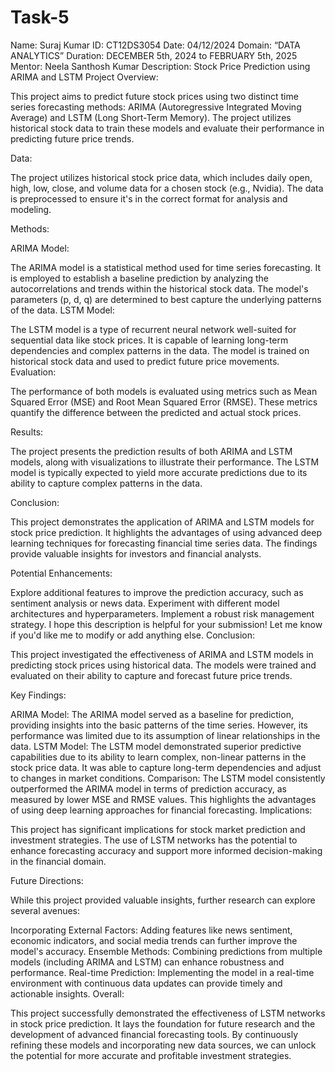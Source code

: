 # Task-5
Name: Suraj Kumar
ID: CT12DS3054
Date: 04/12/2024 
Domain: “DATA ANALYTICS”
Duration: DECEMBER 5th, 2024 to FEBRUARY 5th, 2025
Mentor: Neela Santhosh Kumar
Description: Stock Price Prediction using ARIMA and LSTM
Project Overview:

This project aims to predict future stock prices using two distinct time series forecasting methods: ARIMA (Autoregressive Integrated Moving Average) and LSTM (Long Short-Term Memory). The project utilizes historical stock data to train these models and evaluate their performance in predicting future price trends.

Data:

The project utilizes historical stock price data, which includes daily open, high, low, close, and volume data for a chosen stock (e.g., Nvidia). The data is preprocessed to ensure it's in the correct format for analysis and modeling.

Methods:

ARIMA Model:

The ARIMA model is a statistical method used for time series forecasting.
It is employed to establish a baseline prediction by analyzing the autocorrelations and trends within the historical stock data.
The model's parameters (p, d, q) are determined to best capture the underlying patterns of the data.
LSTM Model:

The LSTM model is a type of recurrent neural network well-suited for sequential data like stock prices.
It is capable of learning long-term dependencies and complex patterns in the data.
The model is trained on historical stock data and used to predict future price movements.
Evaluation:

The performance of both models is evaluated using metrics such as Mean Squared Error (MSE) and Root Mean Squared Error (RMSE). These metrics quantify the difference between the predicted and actual stock prices.

Results:

The project presents the prediction results of both ARIMA and LSTM models, along with visualizations to illustrate their performance. The LSTM model is typically expected to yield more accurate predictions due to its ability to capture complex patterns in the data.

Conclusion:

This project demonstrates the application of ARIMA and LSTM models for stock price prediction. It highlights the advantages of using advanced deep learning techniques for forecasting financial time series data. The findings provide valuable insights for investors and financial analysts.

Potential Enhancements:

Explore additional features to improve the prediction accuracy, such as sentiment analysis or news data.
Experiment with different model architectures and hyperparameters.
Implement a robust risk management strategy.
I hope this description is helpful for your submission! Let me know if you'd like me to modify or add anything else.
Conclusion:

This project investigated the effectiveness of ARIMA and LSTM models in predicting stock prices using historical data. The models were trained and evaluated on their ability to capture and forecast future price trends.

Key Findings:

ARIMA Model: The ARIMA model served as a baseline for prediction, providing insights into the basic patterns of the time series. However, its performance was limited due to its assumption of linear relationships in the data.
LSTM Model: The LSTM model demonstrated superior predictive capabilities due to its ability to learn complex, non-linear patterns in the stock price data. It was able to capture long-term dependencies and adjust to changes in market conditions.
Comparison: The LSTM model consistently outperformed the ARIMA model in terms of prediction accuracy, as measured by lower MSE and RMSE values. This highlights the advantages of using deep learning approaches for financial forecasting.
Implications:

This project has significant implications for stock market prediction and investment strategies. The use of LSTM networks has the potential to enhance forecasting accuracy and support more informed decision-making in the financial domain.

Future Directions:

While this project provided valuable insights, further research can explore several avenues:

Incorporating External Factors: Adding features like news sentiment, economic indicators, and social media trends can further improve the model's accuracy.
Ensemble Methods: Combining predictions from multiple models (including ARIMA and LSTM) can enhance robustness and performance.
Real-time Prediction: Implementing the model in a real-time environment with continuous data updates can provide timely and actionable insights.
Overall:

This project successfully demonstrated the effectiveness of LSTM networks in stock price prediction. It lays the foundation for future research and the development of advanced financial forecasting tools. By continuously refining these models and incorporating new data sources, we can unlock the potential for more accurate and profitable investment strategies.


